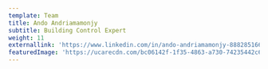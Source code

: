 ```yaml
---
template: Team
title: Ando Andriamamonjy
subtitle: Building Control Expert
weight: 11
externallink: 'https://www.linkedin.com/in/ando-andriamamonjy-888285166/'
featuredImage: 'https://ucarecdn.com/bc06142f-1f35-4863-a730-74235442c6b8/'
---
```


